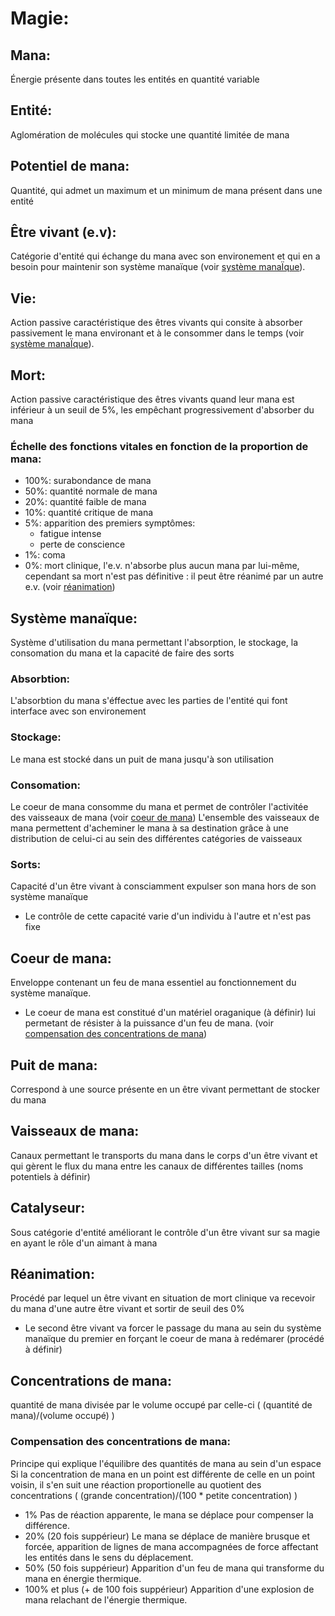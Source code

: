 # Magie:

## __Mana:__

Énergie présente dans toutes les entités en quantité variable

## __Entité:__

Aglomération de molécules qui stocke une quantité limitée de mana


## __Potentiel de mana:__

Quantité, qui admet un maximum et un minimum de mana présent dans une entité

## __Être vivant (e.v):__

Catégorie d'entité qui échange du mana avec son environement et qui en a besoin pour maintenir son système manaïque (voir [système manaÏque](https://github.com/Linklancien/Better-magic/blob/main/magic.md#syst%C3%A8me-mana%C3%8Fque)).

## __Vie:__

Action passive caractéristique des êtres vivants qui consite à absorber passivement le mana environant et à le consommer dans le temps (voir [système manaÏque](https://github.com/Linklancien/Better-magic/blob/main/magic.md#syst%C3%A8me-mana%C3%8Fque)).

## __Mort:__
  
Action passive caractéristique des êtres vivants quand leur mana est inférieur à un seuil de 5%, les empêchant progressivement d'absorber du mana

### Échelle des fonctions vitales en fonction de la proportion de mana:
- 100%: surabondance de mana
- 50%: quantité normale de mana
- 20%: quantité faible de mana
- 10%: quantité critique de mana
- 5%: apparition des premiers symptômes: 
  - fatigue intense
  - perte de conscience
- 1%: coma  
- 0%: mort clinique, l'e.v. n'absorbe plus aucun mana par lui-même, cependant sa mort n'est pas définitive : il peut être réanimé par un autre e.v. (voir [réanimation](https://github.com/Linklancien/Better-magic/blob/main/magic.md#r%C3%A9animation))

## __Système manaïque:__

Système d'utilisation du mana permettant l'absorption, le stockage, la consomation du mana et la capacité de faire des sorts

### Absorbtion:

L'absorbtion du mana s'éffectue avec les parties de l'entité qui font interface avec son environement

### Stockage:

Le mana est stocké dans un puit de mana jusqu'à son utilisation

### Consomation:

Le coeur de mana consomme du mana et permet de contrôler l'activitée des vaisseaux de mana (voir [coeur de mana](https://github.com/Linklancien/Better-magic/blob/main/magic.md#coeur-de-mana))
L'ensemble des vaisseaux de mana permettent d'acheminer le mana à sa destination grâce à une distribution de celui-ci au sein des différentes catégories de vaisseaux 

### Sorts:

Capacité d'un être vivant à consciamment expulser son mana hors de son système manaïque
- Le contrôle de cette capacité varie d'un individu à l'autre et n'est pas fixe

## __Coeur de mana:__

Enveloppe contenant un feu de mana essentiel au fonctionnement du système manaïque.
- Le coeur de mana est constitué d'un matériel oraganique (à définir) lui permetant de résister à la puissance d'un feu de mana.
(voir [compensation des concentrations de mana](https://github.com/Linklancien/Better-magic/blob/main/magic.md#compensation-des-concentrations-de-mana))

## __Puit de mana:__

Correspond à une source présente en un être vivant permettant de stocker du mana

## __Vaisseaux de mana:__

Canaux permettant le transports du mana dans le corps d'un être vivant et qui gèrent le flux du mana entre les canaux de différentes tailles (noms potentiels à définir)

## __Catalyseur:__

Sous catégorie d'entité améliorant le contrôle d'un être vivant sur sa magie en ayant le rôle d'un aimant à mana 

## __Réanimation:__

Procédé par lequel un être vivant en situation de mort clinique va recevoir du mana d'une autre être vivant et sortir de seuil des 0%
- Le second être vivant va forcer le passage du mana au sein du système manaïque du premier en forçant le coeur de mana à redémarer (procédé à définir)

## __Concentrations de mana:__

quantité de mana divisée par le volume occupé par celle-ci 
(  (quantité de mana)/(volume occupé)  )

### Compensation des concentrations de mana:

Principe qui explique l'équilibre des quantités de mana au sein d'un espace
Si la concentration de mana en un point est différente de celle en un point voisin, il s'en suit une réaction proportionelle au quotient des concentrations
(  (grande concentration)/(100 * petite concentration)  )

- 1% Pas de réaction apparente, le mana se déplace pour compenser la différence.
- 20% (20 fois suppérieur) Le mana se déplace de manière brusque et forcée, apparition de lignes de mana accompagnées de force affectant les entités dans le sens du déplacement.
- 50% (50 fois suppérieur) Apparition d'un feu de mana qui transforme du mana en énergie thermique.
- 100% et plus (+ de 100 fois suppérieur) Apparition d'une explosion de mana relachant de l'énergie thermique.
